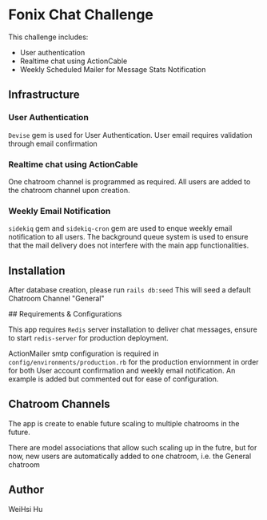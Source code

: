 # Fonix Chat Challenge

This challenge includes:
- User authentication
- Realtime chat using ActionCable
- Weekly Scheduled Mailer for Message Stats Notification

## Infrastructure

### User Authentication

`Devise` gem is used for User Authentication. User email requires validation through email confirmation

### Realtime chat using ActionCable

One chatroom channel is programmed as required. All users are added to the chatroom channel upon creation.

### Weekly Email Notification

`sidekiq` gem and `sidekiq-cron` gem are used to enque weekly email notification to all users. The background queue system is used to ensure that the mail delivery does not interfere with the main app functionalities.

## Installation

After database creation, please run 
```rails db:seed```
This will seed a default Chatroom Channel "General"

## Requirements & Configurations

This app requires `Redis` server installation to deliver chat messages, ensure to start `redis-server` for production deployment.

ActionMailer smtp configuration is required in `config/environments/production.rb` for the production enviornment in order for both User account confirmation and weekly email notification. An example is added but commented out for ease of configuration.

## Chatroom Channels
The app is create to enable future scaling to multiple chatrooms in the future.

There are model associations that allow such scaling up in the futre, but for now, new users are automatically added to one chatroom, i.e. the General chatroom

## Author

WeiHsi Hu